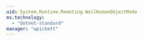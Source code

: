```yaml
---
uid: System.Runtime.Remoting.WellKnownObjectMode
ms.technology: 
  - "dotnet-standard"
manager: "wpickett"
---
```

